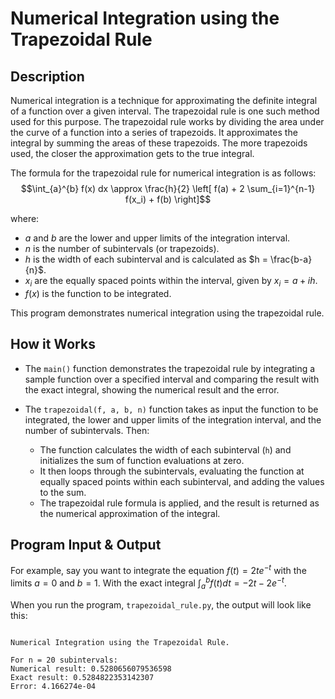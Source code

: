 # Numerical Integration using the Trapezoidal Rule

## Description

Numerical integration is a technique for approximating the definite integral of a function over a given interval. The trapezoidal rule is one such method used for this purpose. The trapezoidal rule works by dividing the area under the curve of a function into a series of trapezoids. It approximates the integral by summing the areas of these trapezoids. The more trapezoids used, the closer the approximation gets to the true integral.

The formula for the trapezoidal rule for numerical integration is as follows:
$$\int_{a}^{b} f(x) dx \approx \frac{h}{2} \left[ f(a) + 2 \sum_{i=1}^{n-1} f(x_i) + f(b) \right]$$

where:
- $a$ and $b$ are the lower and upper limits of the integration interval.
- $n$ is the number of subintervals (or trapezoids).
- $h$ is the width of each subinterval and is calculated as $h = \frac{b-a}{n}$​.
- $x_i$ are the equally spaced points within the interval, given by $x_i = a + ih$.
- $f(x)$ is the function to be integrated.

This program demonstrates numerical integration using the trapezoidal rule. 

## How it Works

- The `main()` function demonstrates the trapezoidal rule by integrating a sample function over a specified interval and comparing the result with the exact integral, showing the numerical result and the error.

- The `trapezoidal(f, a, b, n)` function takes as input the function to be integrated, the lower and upper limits of the integration interval, and the number of subintervals. Then:
    - The function calculates the width of each subinterval (`h`) and initializes the sum of function evaluations at zero.
    - It then loops through the subintervals, evaluating the function at equally spaced points within each subinterval, and adding the values to the sum.
    - The trapezoidal rule formula is applied, and the result is returned as the numerical approximation of the integral.


## Program Input & Output
 
For example, say you want to integrate the equation $f(t) = 2t e^{-t}$ with the limits $a=0$ and $b=1$. With the exact integral $\int_{a}^{b} f(t) dt = -2t - 2e^{-t}$.

When you run the program, `trapezoidal_rule.py`, the output will look like this:

```

Numerical Integration using the Trapezoidal Rule.

For n = 20 subintervals:
Numerical result: 0.5280656079536598
Exact result: 0.5284822353142307
Error: 4.166274e-04
```